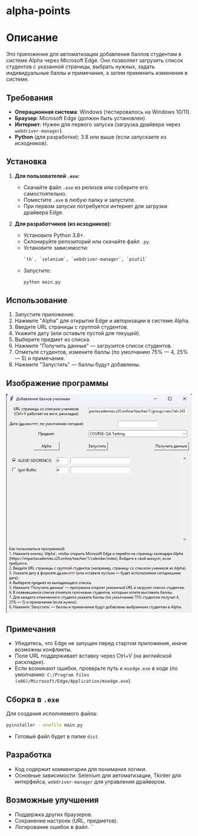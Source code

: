 # alpha-points

# Описание
Это приложение для автоматизации добавления баллов студентам в системе Alpha через Microsoft Edge. Оно позволяет загрузить список студентов с указанной страницы, выбрать нужных, задать индивидуальные баллы и примечания, а затем применить изменения в системе.

## Требования
- **Операционная система**: Windows (тестировалось на Windows 10/11).
- **Браузер**: Microsoft Edge (должен быть установлен).
- **Интернет**: Нужен для первого запуска (загрузка драйвера через `webdriver-manager`).
- **Python** (для разработки): 3.8 или выше (если запускаете из исходников).

## Установка
1. **Для пользователей `.exe`:**
   - Скачайте файл `.exe` из релизов или соберите его самостоятельно.
   - Поместите `.exe` в любую папку и запустите.
   - При первом запуске потребуется интернет для загрузки драйвера Edge.

2. **Для разработчиков (из исходников):**
   - Установите Python 3.8+.
   - Склонируйте репозиторий или скачайте файл `.py`.
   - Установите зависимости:
     ```bash
     `tk`, `selenium`, `webdriver-manager`, `psutil`
   - Запустите:
     ```bash
     python main.py
     ```

## Использование
1. Запустите приложение.
2. Нажмите "Alpha" для открытия Edge и авторизации в системе Alpha.
3. Введите URL страницы с группой студентов.
4. Укажите дату (или оставьте пустой для текущей).
5. Выберите предмет из списка.
6. Нажмите "Получить данные" — загрузится список студентов.
7. Отметьте студентов, измените баллы (по умолчанию 75% — 4, 25% — 5) и примечания.
8. Нажмите "Запустить" — баллы будут добавлены.

## Изображение программы

![image](/img.jpg)

## Примечания
- Убедитесь, что Edge не запущен перед стартом приложения, иначе возможны конфликты.
- Поле URL поддерживает вставку через Ctrl+V (на английской раскладке).
- Если возникают ошибки, проверьте путь к `msedge.exe` в коде (по умолчанию: `C:/Program Files (x86)/Microsoft/Edge/Application/msedge.exe`).

## Сборка в `.exe`
Для создания исполняемого файла:
```bash
pyinstaller --onefile main.py
```
- Готовый файл будет в папке `dist`.

## Разработка
- Код содержит комментарии для понимания логики.
- Основные зависимости: Selenium для автоматизации, Tkinter для интерфейса, `webdriver-manager` для управления драйвером.

## Возможные улучшения
- Поддержка других браузеров.
- Сохранение настроек (URL, предметов).
- Логирование ошибок в файл.
``
